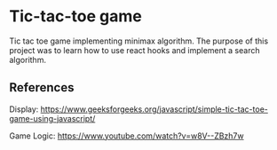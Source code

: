 # Tic-tac-toe game

Tic tac toe game implementing minimax algorithm. The purpose of this project was to learn how to use react hooks and implement a search algorithm.

## References

Display: https://www.geeksforgeeks.org/javascript/simple-tic-tac-toe-game-using-javascript/

Game Logic: https://www.youtube.com/watch?v=w8V--ZBzh7w




